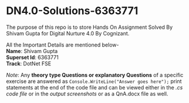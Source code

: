 # DN4.0-Solutions-6363771

The purpose of this repo is to store Hands On Assignment Solved By Shivam Gupta for Digital Nurture 4.0 By Cognizant.

All the Important Details are mentioned below-\
**Name**: Shivam Gupta\
**Superset Id**: 6363771\
**Track**: DotNet FSE

*Note*:  Any **theory type Questions or explanatory Questions** of a specific exercise are answered as `Console.WriteLine("Answer goes here");` print statements at the end of the code file and can be viewed either in the *.cs code file* or in the *output screenshots* or as a QnA.docx file as well.
